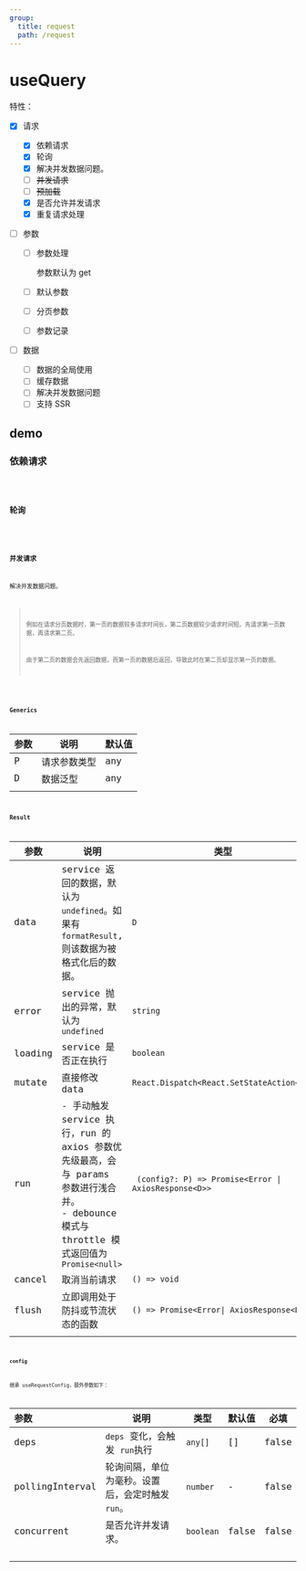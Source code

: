 ```yaml
---
group:
  title: request
  path: /request
---
```


# useQuery

特性：

- [x] 请求
  - [x] 依赖请求
  - [x] 轮询
  - [x] 解决并发数据问题。
  - [ ] ~~并发请求~~
  - [ ] ~~预加载~~
  - [x] 是否允许并发请求
  - [x] 重复请求处理
- [ ] 参数

  - [ ] 参数处理

    参数默认为 get

  - [ ] 默认参数

  - [ ] 分页参数

  - [ ] 参数记录

- [ ] 数据
  - [ ] 数据的全局使用
  - [ ] 缓存数据
  - [ ] 解决并发数据问题
  - [ ] 支持 SSR

## demo

### 依赖请求

<code src="./Demo/Deps.tsx"/>

### 轮询

<code src="./Demo/PollginInterval.tsx"/>

### 并发请求

解决并发数据问题。

> 例如在请求分页数据时，第一页的数据较多请求时间长，第二页数据较少请求时间短。先请求第一页数据，再请求第二页。
>
> 由于第二页的数据会先返回数据，而第一页的数据后返回，导致此时在第二页却显示第一页的数据。

<code src="./Demo/Concurrent.tsx"/>

### Generics

| 参数 | 说明         | 默认值 |
| ---- | ------------ | ------ |
| P    | 请求参数类型 | any    |
| D    | 数据泛型     | any    |
|      |              |        |

### Result

| 参数    | 说明                                                                                                                                            | 类型                                                  |
| ------- | ----------------------------------------------------------------------------------------------------------------------------------------------- | ----------------------------------------------------- |
| data    | service 返回的数据，默认为 `undefined`。如果有 `formatResult`, 则该数据为被格式化后的数据。                                                     | `D`                                                   |
| error   | service 抛出的异常，默认为 `undefined`                                                                                                          | `string`                                              |
| loading | service 是否正在执行                                                                                                                            | `boolean`                                             |
| mutate  | 直接修改 data                                                                                                                                   | `React.Dispatch<React.SetStateAction<D>>`             |
| run     | - 手动触发 service 执行，run 的 axios 参数优先级最高，会与 params 参数进行浅合并。<br />- debounce 模式与 throttle 模式返回值为 `Promise<null>` | ` (config?: P) => Promise<Error \| AxiosResponse<D>>` |
| cancel  | 取消当前请求                                                                                                                                    | `() => void`                                          |
| flush   | 立即调用处于防抖或节流状态的函数                                                                                                                | `() => Promise<Error\| AxiosResponse<D>>`             |
|         |                                                                                                                                                 |                                                       |

#### config

继承 useRequestConfig，额外参数如下：

| **参数**        | **说明**                                         | **类型**  | **默认值** | 必填  |
| :-------------- | ------------------------------------------------ | --------- | ---------- | ----- |
| deps            | `deps` 变化，会触发 `run`执行                    | `any[]`   | []         | false |
| pollingInterval | 轮询间隔，单位为毫秒。设置后，会定时触发 `run`。 | `number`  | -          | false |
| concurrent      | 是否允许并发请求。                               | `boolean` | false      | false |
|                 |                                                  |           |            |       |
|                 |                                                  |           |            |       |
|                 |                                                  |           |            |       |
|                 |                                                  |           |            |       |
